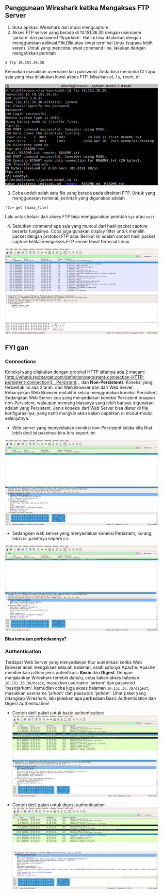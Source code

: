## Penggunaan Wireshark ketika Mengakses FTP Server

1. Buka aplikasi Wireshark dan mulai mengcapture.
2. Akses FTP server yang berada di 10.151.36.30 dengan username 'jarkom' dan password 'ftpjarkom'. Hal ini bisa dilakukan dengan menggunakan aplikasi FileZilla atau lewat terminal Linux (supaya lebih keren). Untuk yang mencoba lewat command line, lakukan dengan mengetikkan perintah

```
$ ftp 10.151.36.30
```

Kemudian masukkan username lalu password. Anda bisa mencoba CLI apa saja yang bisa dilakukan lewat akses FTP. Misalkan `cd`, `ls`, `touch`, dll.

![AksesFTP](/images/ftp.png)

3. Coba unduh salah satu file yang berada pada direktori FTP. Untuk yang menggunakan terminal, perintah yang digunakan adalah

```
ftp> get [nama_file]
```

Lalu untuk keluar dari akses FTP bisa menggunakan perintah `bye` atau `exit`.

4. Sebutkan command apa saja yang muncul dari hasil packet capture beserta fungsinya. Coba juga gunakan display filter untuk memilih packet dengan protokol FTP saja. Berikut ini adalah contoh hasil packet capture ketika mengakses FTP server lewat terminal Linux.

![CaptureFTP](/images/ws-ftp.png)

## FYI gan

### Connections

Koneksi yang dilakukan dengan protokol HTTP sifatnya ada 2 macam: [http://whatis.techtarget.com/definition/persistent-connection-HTTP-persistent-connection](__Persistent__ dan __Non-Persistent__). Koneksi yang terbentuk ini ada 2 arah: dari Web Browser dan dari Web Server. Kebanyakan Web Browser mutakhir selalu menggunakan koneksi Persistent. Sedangkan Web Server ada yang menyediakan koneksi Persistent maupun non-Persistent, walaupun memang biasanya yang lebih banyak digunakan adalah yang Persistent. Jenis koneksi dari Web Server bisa diatur di file konfigurasinya, yang nanti mungkin akan kalian dapatkan di modul-modul selanjutnya.

- Web server yang menyediakan koneksi non-Persistent ketika kita lihat lebih detil isi paketnya kira-kira seperti ini:

![nonPersistent](/images/ws-nonpersistent.png)

- Sedangkan web server yang menyediakan koneksi Persistent, kurang lebih isi paketnya seperti ini:

![Persistent](/images/ws-persistent.png)

__Bisa temukan perbedaannya?__

### Authentication

Terdapat Web Server yang menyediakan fitur autentikasi ketika Web Browser akan mengakses sebuah halaman, salah satunya Apache. Apache memberikan pilihan jenis autentikasi: __Basic__ dan __Digest__. Dengan menjalankan Wireshark terlebih dahulu, coba kalian akses halaman `10.151.36.30/basic`, masukkan username 'jarkom' dan password 'basicjarkom'. Kemudian coba juga akses halaman `10.151.36.30/digest`, masukkan username 'jarkom' dan password 'jarkom'. Lihat paket yang ditangkap Wireshark, lalu jelaskan apa perbedaan Basic Authentication dan Digest Authentication!

- Contoh detil paket untuk basic authentication:
![BasicAuth](/images/ws-basic.png)

- Contoh detil paket untuk digest authentication:
![DigestAuth](/images/ws-digest.png)
